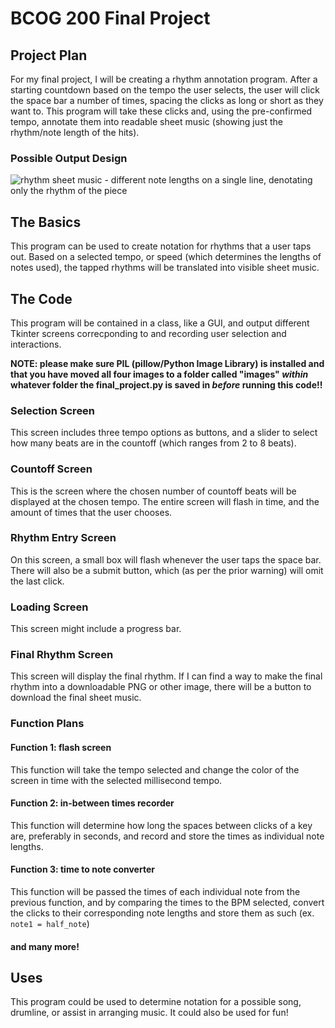 # BCOG 200 Final Project
## Project Plan
For my final project, I will be creating a rhythm annotation program. After a starting countdown based on the tempo the user selects, the user will click the space bar a number of times, spacing the clicks as long or short as they want to. This program will take these clicks and, using the pre-confirmed tempo, annotate them into readable sheet music (showing just the rhythm/note length of the hits).
### Possible Output Design
![rhythm sheet music - different note lengths on a single line, denotating only the rhythm of the piece](https://github.com/user-attachments/assets/33c0b518-85cc-4853-9aad-edee10100261)

## The Basics
This program can be used to create notation for rhythms that a user taps out. Based on a selected tempo, or speed (which determines the lengths of notes used), the tapped rhythms will be translated into visible sheet music.
## The Code
This program will be contained in a class, like a GUI, and output different Tkinter screens correcponding to and recording user selection and interactions.

**NOTE: please make sure PIL (pillow/Python Image Library) is installed and that you have moved all four images to a folder called "images" _within_ whatever folder the final_project.py is saved in _before_ running this code!!**

### Selection Screen
This screen includes three tempo options as buttons, and a slider to select how many beats are in the countoff (which ranges from 2 to 8 beats).
### Countoff Screen
This is the screen where the chosen number of countoff beats will be displayed at the chosen tempo. The entire screen will flash in time, and the amount of times that the user chooses.
### Rhythm Entry Screen
On this screen, a small box will flash whenever the user taps the space bar. There will also be a submit button, which (as per the prior warning) will omit the last click.
### Loading Screen
This screen might include a progress bar.
### Final Rhythm Screen
This screen will display the final rhythm. If I can find a way to make the final rhythm into a downloadable PNG or other image, there will be a button to download the final sheet music.

### Function Plans
#### Function 1: flash screen
This function will take the tempo selected and change the color of the screen in time with the selected millisecond tempo.
#### Function 2: in-between times recorder
This function will determine how long the spaces between clicks of a key are, preferably in seconds, and record and store the times as individual note lengths.
#### Function 3: time to note converter
This function will be passed the times of each individual note from the previous function, and by comparing the times to the BPM selected, convert the clicks to their corresponding note lengths and store them as such (ex. `note1 = half_note`)
#### and many more!

## Uses
This program could be used to determine notation for a possible song, drumline, or assist in arranging music. It could also be used for fun!
